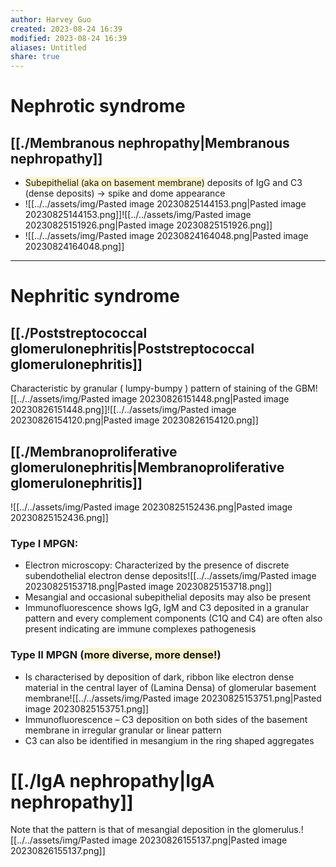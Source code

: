 ```yaml
---
author: Harvey Guo
created: 2023-08-24 16:39
modified: 2023-08-24 16:39
aliases: Untitled
share: true
---
```

# Nephrotic syndrome
## [[./Membranous nephropathy|Membranous nephropathy]]
- <span style="background:rgba(240, 200, 0, 0.2)">Subepithelial (aka on basement membrane)</span> deposits of IgG and C3 (dense deposits) → spike and dome appearance
- ![[../../assets/img/Pasted image 20230825144153.png|Pasted image 20230825144153.png]]![[../../assets/img/Pasted image 20230825151926.png|Pasted image 20230825151926.png]]
- ![[../../assets/img/Pasted image 20230824164048.png|Pasted image 20230824164048.png]]

---
# Nephritic syndrome
## [[./Poststreptococcal glomerulonephritis|Poststreptococcal glomerulonephritis]]
Characteristic by granular (​ lumpy-bumpy​ ) pattern of staining of the GBM![[../../assets/img/Pasted image 20230826151448.png|Pasted image 20230826151448.png]]![[../../assets/img/Pasted image 20230826154120.png|Pasted image 20230826154120.png]]
## [[./Membranoproliferative glomerulonephritis|Membranoproliferative glomerulonephritis]]
![[../../assets/img/Pasted image 20230825152436.png|Pasted image 20230825152436.png]]
### Type I MPGN:
- Electron microscopy: Characterized by the presence of discrete subendothelial electron dense deposits![[../../assets/img/Pasted image 20230825153718.png|Pasted image 20230825153718.png]]
- Mesangial and occasional subepithelial deposits may also be present
- Immunofluorescence shows IgG, IgM and C3 deposited in a granular pattern and every complement components (C1Q and C4) are often also present indicating are immune complexes pathogenesis
### Type II MPGN (<span style="background:rgba(240, 200, 0, 0.2)">more diverse, more dense!</span>)
- Is characterised by deposition of dark, ribbon like electron dense material in the central layer of (Lamina Densa) of glomerular basement membrane![[../../assets/img/Pasted image 20230825153751.png|Pasted image 20230825153751.png]]
- Immunofluorescence – C3 deposition on both sides of the basement membrane in irregular granular or linear pattern
- C3 can also be identified in mesangium in the ring shaped aggregates
# [[./IgA nephropathy|IgA nephropathy]]
Note that the pattern is that of mesangial deposition in the glomerulus.![[../../assets/img/Pasted image 20230826155137.png|Pasted image 20230826155137.png]]
